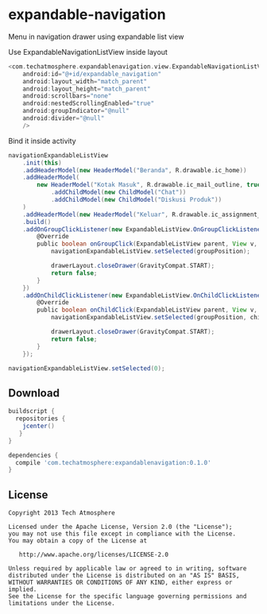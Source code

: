 # expandable-navigation
Menu in navigation drawer using expandable list view


Use ExpandableNavigationListView inside layout

```groovy
<com.techatmosphere.expandablenavigation.view.ExpandableNavigationListView
    android:id="@+id/expandable_navigation"
    android:layout_width="match_parent"
    android:layout_height="match_parent"
    android:scrollbars="none"
    android:nestedScrollingEnabled="true"
    android:groupIndicator="@null"
    android:divider="@null"
    />
```

Bind it inside activity
```groovy
navigationExpandableListView
    .init(this)
    .addHeaderModel(new HeaderModel("Beranda", R.drawable.ic_home))
    .addHeaderModel(
        new HeaderModel("Kotak Masuk", R.drawable.ic_mail_outline, true)
            .addChildModel(new ChildModel("Chat"))
            .addChildModel(new ChildModel("Diskusi Produk"))
    )
    .addHeaderModel(new HeaderModel("Keluar", R.drawable.ic_assignment_return))
    .build()
    .addOnGroupClickListener(new ExpandableListView.OnGroupClickListener() {
        @Override
        public boolean onGroupClick(ExpandableListView parent, View v, int groupPosition, long id) {
            navigationExpandableListView.setSelected(groupPosition);

            drawerLayout.closeDrawer(GravityCompat.START);
            return false;
        }
    })
    .addOnChildClickListener(new ExpandableListView.OnChildClickListener() {
        @Override
        public boolean onChildClick(ExpandableListView parent, View v, int groupPosition, int childPosition, long id) {
            navigationExpandableListView.setSelected(groupPosition, childPosition);

            drawerLayout.closeDrawer(GravityCompat.START);
            return false;
        }
    });

navigationExpandableListView.setSelected(0);
```

Download
--------

```groovy
buildscript {
  repositories {
    jcenter()
   }
}
```

```groovy
dependencies {
  compile 'com.techatmosphere:expandablenavigation:0.1.0'
}
```

License
-------

    Copyright 2013 Tech Atmosphere

    Licensed under the Apache License, Version 2.0 (the "License");
    you may not use this file except in compliance with the License.
    You may obtain a copy of the License at

       http://www.apache.org/licenses/LICENSE-2.0

    Unless required by applicable law or agreed to in writing, software
    distributed under the License is distributed on an "AS IS" BASIS,
    WITHOUT WARRANTIES OR CONDITIONS OF ANY KIND, either express or implied.
    See the License for the specific language governing permissions and
    limitations under the License.
